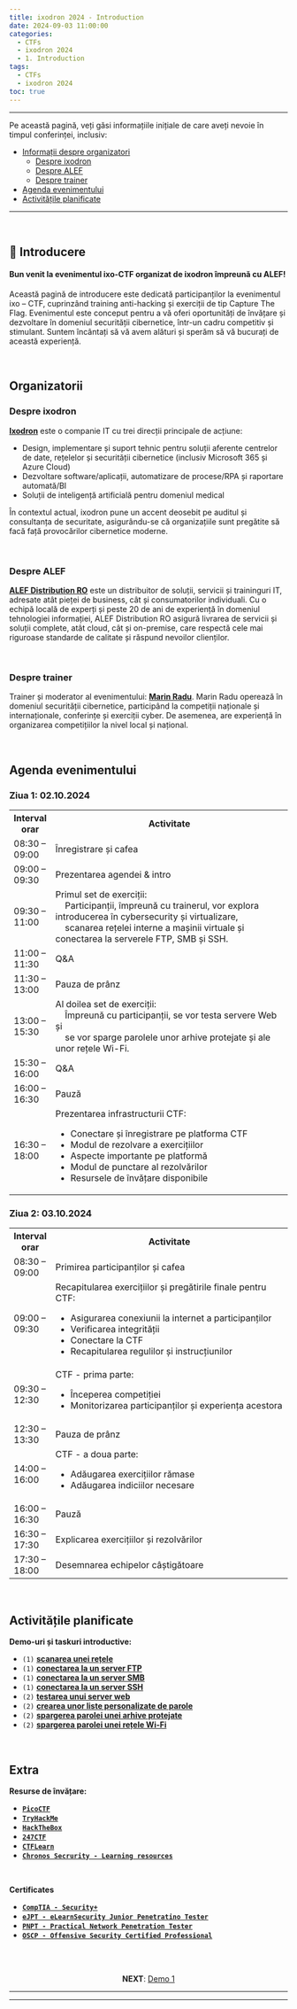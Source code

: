 ```yaml
---
title: ixodron 2024 - Introduction
date: 2024-09-03 11:00:00
categories:
  - CTFs
  - ixodron 2024
  - 1. Introduction
tags:
  - CTFs
  - ixodron 2024
toc: true
---
```


---

Pe această pagină, veți găsi informațiile inițiale de care aveți nevoie în timpul conferinței, inclusiv:

- [Informații despre organizatori](#Organizatorii)
  - [Despre ixodron](#Despre-ixodron)
  - [Despre ALEF](#Despre-ALEF)
  - [Despre trainer](#Despre-trainer)
- [Agenda evenimentului](#Agenda-evenimentului)
- [Activitățile planificate](#Activitățile-planificate)

---
<!-- more -->

<br>

## 👾 Introducere

#### Bun venit la evenimentul ixo-CTF organizat de ixodron împreună cu ALEF!

Această pagină de introducere este dedicată participanților la evenimentul ixo – CTF, cuprinzând training anti-hacking și exerciții de tip Capture The Flag. Evenimentul este conceput pentru a vă oferi oportunități de învățare și dezvoltare în domeniul securității cibernetice, într-un cadru competitiv și stimulant. 
Suntem încântați să vă avem alături și sperăm să vă bucurați de această experiență.


<br>

## Organizatorii

### Despre ixodron

<a href="https://ixodron.ro" target="_">**Ixodron**</a> este o companie IT cu trei direcții principale de acțiune:
- Design, implementare și suport tehnic pentru soluții aferente centrelor de date, rețelelor și securității cibernetice (inclusiv Microsoft 365 și Azure Cloud)
- Dezvoltare software/aplicații, automatizare de procese/RPA și raportare automată/BI
- Soluții de inteligență artificială pentru domeniul medical

În contextul actual, ixodron pune un accent deosebit pe auditul și consultanța de securitate, asigurându-se că organizațiile sunt pregătite să facă față provocărilor cibernetice moderne.

<br>

### Despre ALEF

<a href="https://www.alef.com/ro/" target="_">**ALEF Distribution RO**</a> este un distribuitor de soluții, servicii și traininguri IT, adresate atât pieței de business, cât și consumatorilor individuali. Cu o echipă locală de experți și peste 20 de ani de experiență în domeniul tehnologiei informației, ALEF Distribution RO asigură livrarea de servicii și soluții complete, atât cloud, cât și on-premise, care respectă cele mai riguroase standarde de calitate și răspund nevoilor clienților.

<br>

### Despre trainer

Trainer și moderator al evenimentului: <a href="https://www.linkedin.com/in/radumarin001/" target="_blank">**Marin Radu**</a>.
Marin Radu operează în domeniul securității cibernetice, participând la competiții naționale și internaționale, conferințe și exerciții cyber. De asemenea, are experiență în organizarea competițiilor la nivel local și național.


<br>

## Agenda evenimentului

### Ziua 1: 02.10.2024

<table>
  <tr>
    <th style="width:15%">Interval orar</th>
    <th style="width:85%">Activitate</th>
  </tr>
  <tr>
    <td>08:30 – 09:00</td>
    <td>Înregistrare și cafea</td>
  </tr>
  <tr>
    <td>09:00 – 09:30</td>
    <td>Prezentarea agendei & intro</td>
  </tr>
  <tr>
    <td>09:30 – 11:00</td>
    <td>
      Primul set de exerciții:<br>
        &nbsp;&nbsp;&nbsp;&nbspParticipanții, împreună cu trainerul, vor explora introducerea în cybersecurity și virtualizare, <br>
        &nbsp;&nbsp;&nbsp;&nbspscanarea rețelei interne a mașinii virtuale și conectarea la serverele FTP, SMB și SSH.
      </ul>
    </td>
  </tr>
  <tr>
    <td>11:00 – 11:30</td>
    <td>Q&A</td>
  </tr>
  <tr>
    <td>11:30 – 13:00</td>
    <td>Pauza de prânz</td>
  </tr>
  <tr>
    <td>13:00 – 15:30</td>
    <td>
      Al doilea set de exerciții:<br>
      &nbsp;&nbsp;&nbsp;&nbspÎmpreună cu participanții, se vor testa servere Web și<br>
      &nbsp;&nbsp;&nbsp;&nbspse vor sparge parolele unor arhive protejate și ale unor rețele Wi-Fi.
      </ul>
    </td>
  </tr>
  <tr>
    <td>15:30 – 16:00</td>
    <td>Q&A</td>
  </tr>
  <tr>
    <td>16:00 – 16:30</td>
    <td>Pauză</td>
  </tr>
  <tr>
    <td>16:30 – 18:00</td>
    <td>
      Prezentarea infrastructurii CTF:
      <ul>
        <li>Conectare și înregistrare pe platforma CTF</li>
        <li>Modul de rezolvare a exercițiilor</li>
        <li>Aspecte importante pe platformă</li>
        <li>Modul de punctare al rezolvărilor</li>
        <li>Resursele de învățare disponibile</li>
      </ul>
    </td>
  </tr>
</table>

### Ziua 2: 03.10.2024

<table>
  <tr>
    <th style="width:15%">Interval orar</th>
    <th style="width:85%">Activitate</th>
  </tr>
  <tr>
    <td>08:30 – 09:00</td>
    <td>Primirea participanților și cafea</td>
  </tr>
  <tr>
    <td>09:00 – 09:30</td>
    <td>
      Recapitularea exercițiilor și pregătirile finale pentru CTF:
      <ul>
        <li>Asigurarea conexiunii la internet a participanților</li>
        <li>Verificarea integrității</li>
        <li>Conectare la CTF</li>
        <li>Recapitularea regulilor și instrucțiunilor</li>
      </ul>
    </td>
  </tr>
  <tr>
    <td>09:30 – 12:30</td>
    <td>
      CTF - prima parte:
      <ul>
        <li>Începerea competiției</li>
        <li>Monitorizarea participanților și experiența acestora</li>
      </ul>
    </td>
  </tr>
  <tr>
    <td>12:30 – 13:30</td>
    <td>Pauza de prânz</td>
  </tr>
  <tr>
    <td>14:00 – 16:00</td>
    <td>
      CTF - a doua parte:
      <ul>
        <li>Adăugarea exercițiilor rămase</li>
        <li>Adăugarea indiciilor necesare</li>
      </ul>
    </td>
  </tr>
  <tr>
    <td>16:00 – 16:30</td>
    <td>Pauză</td>
  </tr>
  <tr>
    <td>16:30 – 17:30</td>
    <td>Explicarea exercițiilor și rezolvărilor</td>
  </tr>
  <tr>
    <td>17:30 – 18:00</td>
    <td>Desemnarea echipelor câștigătoare</td>
  </tr>
</table>


<br>

## Activitățile planificate

**Demo-uri și taskuri introductive:**

- `(1)` <a href="https://chronossec.site/CTFs/ixodron/Demo/1/#1-Scanarea-retelei" target="_blank">**scanarea unei rețele**</a>
- `(1)` <a href="https://chronossec.site/CTFs/ixodron/Demo/1/#2-Server-FTP" target="_blank">**conectarea la un server FTP**</a>
- `(1)` <a href="https://chronossec.site/CTFs/ixodron/Demo/1/#3-Server-SMB" target="_blank">**conectarea la un server SMB**</a>
- `(1)` <a href="https://chronossec.site/CTFs/ixodron/Demo/1/#4-Server-SSH" target="_blank">**conectarea la un server SSH**</a>
- `(2)` <a href="https://chronossec.site/CTFs/ixodron/Demo/2/#1-Server-web" target="_blank">**testarea unui server web**</a>
- `(2)` <a href="https://chronossec.site/CTFs/ixodron/Demo/2/#2-Parole-personalizate" target="_blank">**crearea unor liste personalizate de parole**</a>
- `(2)` <a href="https://chronossec.site/CTFs/ixodron/Demo/2/#3-Arhiva-ZIP" target="_blank">**spargerea parolei unei arhive protejate**</a>
- `(2)` <a href="https://chronossec.site/CTFs/ixodron/Demo/2/#4-Wi-Fi" target="_blank">**spargerea parolei unei rețele Wi-Fi**</a>


<br>

## Extra
**Resurse de învățare:**
- <a href="https://play.picoctf.org/practice" target="_blank">**`PicoCTF`**</a>
- <a href="https://tryhackme.com/hacktivities?tab=search" target="_blank">**`TryHackMe`**</a>
- <a href="https://hackthebox.com/" target="_blank">**`HackTheBox`**</a>
- <a href="https://247ctf.com/dashboard" target="_blank">**`247CTF`**</a>
- <a href="https://ctflearn.com/challenge/1/browse" target="_blank">**`CTFLearn`**</a>
- <a href="https://chronos-security.notion.site/Learning-resources-652c504eb73b46daa5fa5a79be840624?pvs=4" target="_blank">**`Chronos Secrurity - Learning resources`**</a>

<br>

**Certificates**
- <a href="https://www.comptia.org/certifications/security" target="_blank">**`CompTIA - Security+`**</a>
- <a href="https://security.ine.com/certifications/ejpt-certification/" target="_blank">**`eJPT - eLearnSecurity Junior Penetratino Tester`**</a>
- <a href="https://certifications.tcm-sec.com/pnpt/" target="_blank">**`PNPT - Practical Network Penetration Tester`**</a>
- <a href="https://certifications.tcm-sec.com/pnpt/" target="_blank">**`OSCP - Offensive Security Certified Professional`**</a>

<br>
<br>

<p style="text-align:center">
  <b>NEXT</b>: <a href="/CTFs/ixodron/Demo/1/" target="_blank">Demo 1</a>
</p>

---
---